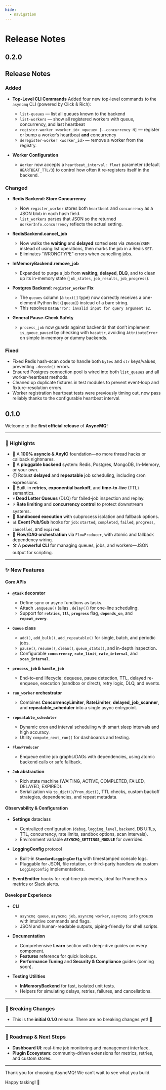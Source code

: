 ```yaml
---
hide:
  - navigation
---
```


# Release Notes

## 0.2.0

## Release Notes

### Added

* **Top-Level CLI Commands**
  Added four new top-level commands to the `asyncmq` CLI (powered by Click & Rich):

  * `list-queues` — list all queues known to the backend
  * `list-workers` — show all registered workers with queue, concurrency, and last heartbeat
  * `register-worker <worker_id> <queue> [--concurrency N]` — register or bump a worker’s heartbeat **and** concurrency
  * `deregister-worker <worker_id>` — remove a worker from the registry.

* **Worker Configuration**

  * `Worker` now accepts a `heartbeat_interval: float` parameter (default `HEARTBEAT_TTL/3`) to control how often it re-registers itself in the backend.

### Changed

* **Redis Backend: Store Concurrency**

  * Now `register_worker` stores both `heartbeat` and `concurrency` as a JSON blob in each hash field.
  * `list_workers` parses that JSON so the returned `WorkerInfo.concurrency` reflects the actual setting.

* **RedisBackend.cancel_job**

  * Now walks the **waiting** and **delayed** sorted sets via `ZRANGE`/`ZREM` instead of using list operations, then marks the job in a Redis `SET`.
  * Eliminates “WRONGTYPE” errors when cancelling jobs.

* **InMemoryBackend.remove_job**
  * Expanded to purge a job from **waiting**, **delayed**, **DLQ**, and to clean up its in-memory state (`job_states`, `job_results`, `job_progress`).

* **Postgres Backend: `register_worker` Fix**

  * The `queues` column (a `text[]` type) now correctly receives a one-element Python list (`[queue]`) instead of a bare string.
  * This resolves `DataError: invalid input for query argument $2`.

* **General Pause–Check Safety**

  * `process_job` now guards against backends that don’t implement `is_queue_paused` by checking with `hasattr`, avoiding `AttributeError` on simple in-memory or dummy backends.

### Fixed

* Fixed Redis hash-scan code to handle both `bytes` and `str` keys/values, preventing `.decode()` errors.
* Ensured Postgres connection pool is wired into both `list_queues` and all worker-heartbeat methods.
* Cleaned up duplicate fixtures in test modules to prevent event-loop and fixture-resolution errors.
* Worker registration heartbeat tests were previously timing out, now pass reliably thanks to the configurable heartbeat interval.

## 0.1.0

Welcome to the **first official release** of **AsyncMQ**!

---

### 🚀 Highlights

* 🎉 A **100% asyncio & AnyIO** foundation—no more thread hacks or callback nightmares.
* 🔌 A **pluggable backend** system: Redis, Postgres, MongoDB, In-Memory, or your own.
* ⏱️ Robust **delayed** and **repeatable** job scheduling, including cron expressions.
* 🔄 Built-in **retries**, **exponential backoff**, and **time-to-live** (TTL) semantics.
* 💀 **Dead Letter Queues** (DLQ) for failed-job inspection and replay.
* ⚡ **Rate limiting** and **concurrency control** to protect downstream systems.
* 🐚 **Sandboxed execution** with subprocess isolation and fallback options.
* 📊 **Event Pub/Sub** hooks for `job:started`, `completed`, `failed`, `progress`, `cancelled`, and `expired`.
* 🔀 **Flow/DAG orchestration** via `FlowProducer`, with atomic and fallback dependency wiring.
* 🛠️ A **powerful CLI** for managing queues, jobs, and workers—JSON output for scripting.

---

### ✨ New Features

#### Core APIs

* **`@task` decorator**

  * Define sync or async functions as tasks.
  * Attach `.enqueue()` (alias `.delay()`) for one-line scheduling.
  * Support for **`retries`**, **`ttl`**, **`progress`** flag, **`depends_on`**, and **`repeat_every`**.

* **`Queue` class**

  * `add()`, `add_bulk()`, `add_repeatable()` for single, batch, and periodic jobs.
  * `pause()`, `resume()`, `clean()`, `queue_stats()`, and in-depth inspection.
  * Configurable **`concurrency`**, **`rate_limit`**, **`rate_interval`**, and **`scan_interval`**.

* **`process_job` & `handle_job`**

  * End-to-end lifecycle: dequeue, pause detection, TTL, delayed re-enqueue, execution (sandbox or direct), retry logic, DLQ, and events.

* **`run_worker` orchestrator**

  * Combines **ConcurrencyLimiter**, **RateLimiter**, **delayed_job_scanner**, and **repeatable_scheduler** into a single async entrypoint.

* **`repeatable_scheduler`**

  * Dynamic cron and interval scheduling with smart sleep intervals and high accuracy.
  * Utility `compute_next_run()` for dashboards and testing.

* **`FlowProducer`**

  * Enqueue entire job graphs/DAGs with dependencies, using atomic backend calls or safe fallback.

* **`Job` abstraction**

  * Rich state machine (WAITING, ACTIVE, COMPLETED, FAILED, DELAYED, EXPIRED).
  * Serialization via `to_dict()`/`from_dict()`, TTL checks, custom backoff strategies, dependencies, and repeat metadata.

#### Observability & Configuration

* **Settings** dataclass

  * Centralized configuration (`debug`, `logging_level`, `backend`, DB URLs, TTL, concurrency, rate limits, sandbox options, scan intervals).
  * Environment variable **`ASYNCMQ_SETTINGS_MODULE`** for overrides.

* **LoggingConfig** protocol

  * Built-in **`StandardLoggingConfig`** with timestamped console logs.
  * Pluggable for JSON, file rotation, or third-party handlers via custom `LoggingConfig` implementations.

* **EventEmitter** hooks for real-time job events, ideal for Prometheus metrics or Slack alerts.

#### Developer Experience

* **CLI**

  * `asyncmq queue`, `asyncmq job`, `asyncmq worker`, `asyncmq info` groups with intuitive commands and flags.
  * JSON and human-readable outputs, piping-friendly for shell scripts.

* **Documentation**

  * Comprehensive **Learn** section with deep-dive guides on every component.
  * **Features** reference for quick lookups.
  * **Performance Tuning** and **Security & Compliance** guides (coming soon).

* **Testing Utilities**

  * **InMemoryBackend** for fast, isolated unit tests.
  * Helpers for simulating delays, retries, failures, and cancellations.

---

### 🔄 Breaking Changes

* This is the **initial 0.1.0** release. There are no breaking changes yet! 🎉

---

### 🎯 Roadmap & Next Steps

* **Dashboard UI**: real-time job monitoring and management interface.
* **Plugin Ecosystem**: community-driven extensions for metrics, retries, and custom stores.

---

Thank you for choosing AsyncMQ! We can’t wait to see what you build.

Happy tasking! 🚀
